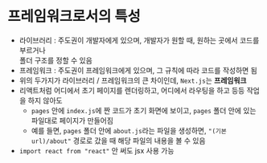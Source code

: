 # 프레임워크로서의 특성

* 라이브러리 : 주도권이 개발자에게 있으며, 개발자가 원할 때, 원하는 곳에서 코드를 부르거나   
폴더 구조를 정할 수 있음
* 프레임워크 : 주도권이 프레임워크에게 있으며, 그 규칙에 따라 코드를 작성하면 됨
* 위의 두가지가 라이브러리 / 프레임워크의 큰 차이인데, `Next.js`는 **프레임워크**
* 리액트처럼 어디에서 초기 페이지를 렌더링하고, 어디에서 라우팅을 하고 등등 작업을 하지 않아도
  * `pages` 안에 `index.js`에 짠 코드가 초기 화면에 보이고, `pages` 폴더 안에 있는 파일대로 페이지가 만들어짐
  * 예를 들면, `pages` 폴더 안에 `about.js`라는 파일을 생성하면, `"(기본 url)/about"` 경로로 갔을 때 해당 파일의 내용을 볼 수 있음
* `import react from "react"` 안 써도 jsx 사용 가능
